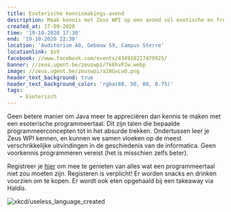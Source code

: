 ```yaml
---
title: Esoterische kennismakings-avond
description: Maak kennis met Zeus WPI op een avond vol exotische en frustrerende programmeertalen
created_at: 17-09-2020
time: '19-10-2020 17:30'
end: '19-10-2020 22:30'
location: 'Auditorium A0, Gebouw S9, Campus Sterre'
locationlink: $s9
facebook: //www.facebook.com/events/434910217479925/
banner: //zeus.ugent.be/zeuswpi/7k6hvPJw.webp
image: //zeus.ugent.be/zeuswpi/a28GvLuO.png
header_text_background: true
header_text_background_color: 'rgba(80, 50, 80, 0.75)'
tags:
    - Esoterisch
---
```


Geen betere manier om Java meer te appreciëren dan kennis te maken met een esoterische programmeertaal. Dit zijn talen die bepaalde programmeerconcepten tot in het absurde trekken. Ondertussen leer je Zeus WPI kennen, en kunnen we samen vloeken op de meest verschrikkelijke uitvindingen in de geschiedenis van de informatica. Geen voorkennis programmeren vereist (het is misschien zelfs beter).

Registreer je [hier][gandalf] om mee te genieten van alles wat een programmeertaal niet zou moeten zijn.
Registeren is verplicht!
Er worden snacks en drinken voorzien om te kopen. Er wordt ook eten opgehaald bij een takeaway via Haldis.

![xkcd/useless_language_created](https://zeus.ugent.be/zeuswpi/Sa7IfExB.png)

[gandalf]: https://event.fkgent.be/events/306

